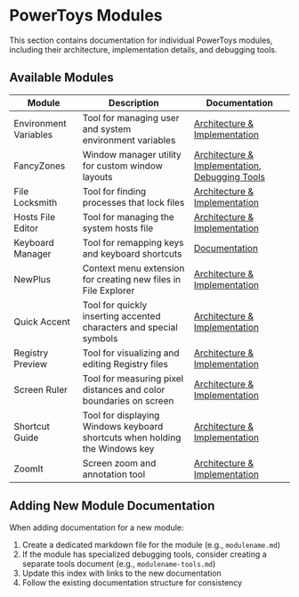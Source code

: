 # PowerToys Modules

This section contains documentation for individual PowerToys modules, including their architecture, implementation details, and debugging tools.

## Available Modules

| Module | Description | Documentation |
|--------|-------------|---------------|
| Environment Variables | Tool for managing user and system environment variables | [Architecture & Implementation](environmentvariables.md) |
| FancyZones | Window manager utility for custom window layouts | [Architecture & Implementation](fancyzones.md), [Debugging Tools](fancyzones-tools.md) |
| File Locksmith | Tool for finding processes that lock files | [Architecture & Implementation](filelocksmith.md) |
| Hosts File Editor | Tool for managing the system hosts file | [Architecture & Implementation](hostsfileeditor.md) |
| Keyboard Manager | Tool for remapping keys and keyboard shortcuts | [Documentation](keyboardmanager/README.md) |
| NewPlus | Context menu extension for creating new files in File Explorer | [Architecture & Implementation](newplus.md) |
| Quick Accent | Tool for quickly inserting accented characters and special symbols | [Architecture & Implementation](quickaccent.md) |
| Registry Preview | Tool for visualizing and editing Registry files | [Architecture & Implementation](registrypreview.md) |
| Screen Ruler | Tool for measuring pixel distances and color boundaries on screen | [Architecture & Implementation](screenruler.md) |
| Shortcut Guide | Tool for displaying Windows keyboard shortcuts when holding the Windows key | [Architecture & Implementation](shortcut_guide.md) |
| ZoomIt | Screen zoom and annotation tool | [Architecture & Implementation](zoomit.md) |

## Adding New Module Documentation

When adding documentation for a new module:

1. Create a dedicated markdown file for the module (e.g., `modulename.md`)
2. If the module has specialized debugging tools, consider creating a separate tools document (e.g., `modulename-tools.md`)
3. Update this index with links to the new documentation
4. Follow the existing documentation structure for consistency
